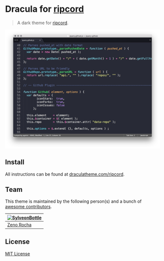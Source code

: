 # Dracula for [ripcord](https://cancel.fm/ripcord/)

> A dark theme for [ripcord](https://cancel.fm/ripcord/).

![Screenshot](./screenshot.png)

## Install

All instructions can be found at [draculatheme.com/ripcord](https://draculatheme.com/ripcord).

## Team

This theme is maintained by the following person(s) and a bunch of [awesome contributors](https://github.com/dracula/template/graphs/contributors).

[![SylveonBottle](https://github.com/SylveonBottle.png?size=100)](https://github.com/SylveonBottle) |
--- |
[Zeno Rocha](https://github.com/zenorocha) |

## License

[MIT License](./LICENSE)
